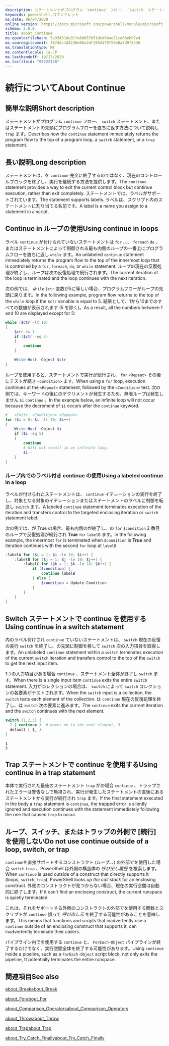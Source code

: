 ```yaml
---
description: ステートメントがプログラム `continue` フロー、 `switch` ステートメント、またはステートメントの先頭にプログラムフローを直ちに返す方法について説明し `trap` ます。
keywords: powershell,コマンドレット
ms.date: 06/04/2020
online version: https://docs.microsoft.com/powershell/module/microsoft.powershell.core/about/about_continue?view=powershell-7.1&WT.mc_id=ps-gethelp
schema: 2.0.0
title: about_Continue
ms.openlocfilehash: 5a33451da91fa0d837b51ded6bae51ce66eb07e4
ms.sourcegitcommit: f874dc1d4236e06a3df195d179f59e0a7d9f8436
ms.translationtype: MT
ms.contentlocale: ja-JP
ms.lasthandoff: 10/13/2020
ms.locfileid: "93222128"
---
```

# <a name="about-continue"></a><span data-ttu-id="c0792-104">続行について</span><span class="sxs-lookup"><span data-stu-id="c0792-104">About Continue</span></span>

## <a name="short-description"></a><span data-ttu-id="c0792-105">簡単な説明</span><span class="sxs-lookup"><span data-stu-id="c0792-105">Short description</span></span>

<span data-ttu-id="c0792-106">ステートメントがプログラム `continue` フロー、 `switch` ステートメント、またはステートメントの先頭にプログラムフローを直ちに返す方法について説明し `trap` ます。</span><span class="sxs-lookup"><span data-stu-id="c0792-106">Describes how the `continue` statement immediately returns the program flow to the top of a program loop, a `switch` statement, or a `trap` statement.</span></span>

## <a name="long-description"></a><span data-ttu-id="c0792-107">長い説明</span><span class="sxs-lookup"><span data-stu-id="c0792-107">Long description</span></span>

<span data-ttu-id="c0792-108">ステートメントは、を `continue` 完全に終了するのではなく、現在のコントロールブロックを終了し、実行を継続する方法を提供します。</span><span class="sxs-lookup"><span data-stu-id="c0792-108">The `continue` statement provides a way to exit the current control block but continue execution, rather than exit completely.</span></span> <span data-ttu-id="c0792-109">ステートメントでは、ラベルがサポートされています。</span><span class="sxs-lookup"><span data-stu-id="c0792-109">The statement supports labels.</span></span>
<span data-ttu-id="c0792-110">ラベルは、スクリプト内のステートメントに割り当てる名前です。</span><span class="sxs-lookup"><span data-stu-id="c0792-110">A label is a name you assign to a statement in a script.</span></span>

## <a name="using-continue-in-loops"></a><span data-ttu-id="c0792-111">Continue in ループの使用</span><span class="sxs-lookup"><span data-stu-id="c0792-111">Using continue in loops</span></span>

<span data-ttu-id="c0792-112">ラベル `continue` が付けられていないステートメントは `for` 、、、 `foreach` `do` 、またはステートメントによって制御される最も内側のループの一番上にプログラムフローを直ちに返し `while` ます。</span><span class="sxs-lookup"><span data-stu-id="c0792-112">An unlabeled `continue` statement immediately returns the program flow to the top of the innermost loop that is controlled by a `for`, `foreach`, `do`, or `while` statement.</span></span> <span data-ttu-id="c0792-113">ループの現在の反復処理が終了し、ループは次の反復処理で続行されます。</span><span class="sxs-lookup"><span data-stu-id="c0792-113">The current iteration of the loop is terminated and the loop continues with the next iteration.</span></span>

<span data-ttu-id="c0792-114">次の例では、 `while` `$ctr` 変数が5に等しい場合、プログラムフローがループの先頭に戻ります。</span><span class="sxs-lookup"><span data-stu-id="c0792-114">In the following example, program flow returns to the top of the `while` loop if the `$ctr` variable is equal to 5.</span></span> <span data-ttu-id="c0792-115">結果として、1から10までのすべての数値が表示されます (5 を除く)。</span><span class="sxs-lookup"><span data-stu-id="c0792-115">As a result, all the numbers between 1 and 10 are displayed except for 5:</span></span>

```powershell
while ($ctr -lt 10)
{
    $ctr += 1
    if ($ctr -eq 5)
    {
        continue
    }

    Write-Host -Object $ctr
}
```

<span data-ttu-id="c0792-116">ループを使用すると、ステートメントで実行が続行され、 `for` `<Repeat>` その後にテストが続き `<Condition>` ます。</span><span class="sxs-lookup"><span data-stu-id="c0792-116">When using a `for` loop, execution continues at the `<Repeat>` statement, followed by the `<Condition>` test.</span></span> <span data-ttu-id="c0792-117">次の例では、キーワードの後にのデクリメントが発生するため、無限ループは発生しません `$i` `continue` 。</span><span class="sxs-lookup"><span data-stu-id="c0792-117">In the example below, an infinite loop will not occur because the decrement of `$i` occurs after the `continue` keyword.</span></span>

```powershell
#   <Init>  <Condition> <Repeat>
for ($i = 0; $i -lt 10; $i++)
{
    Write-Host -Object $i
    if ($i -eq 5)
    {
        continue
        # Will not result in an infinite loop.
        $i--
    }
}
```

### <a name="using-a-labeled-continue-in-a-loop"></a><span data-ttu-id="c0792-118">ループ内でのラベル付き continue の使用</span><span class="sxs-lookup"><span data-stu-id="c0792-118">Using a labeled continue in a loop</span></span>

<span data-ttu-id="c0792-119">ラベルが付けられたステートメントは、 `continue` イテレーションの実行を終了し、対象となる対象のイテレーションまたはステートメントのラベルに制御を転送し `switch` ます。</span><span class="sxs-lookup"><span data-stu-id="c0792-119">A labeled `continue` statement terminates execution of the iteration and transfers control to the targeted enclosing iteration or `switch` statement label.</span></span>

<span data-ttu-id="c0792-120">次の例では、が True の場合、最も内側のが終了し、の `for` `$condition` 2 番目のループで反復処理が続行され **True** `for` `labelB` ます。</span><span class="sxs-lookup"><span data-stu-id="c0792-120">In the following example, the innermost `for` is terminated when `$condition` is **True** and iteration continues with the second `for` loop at `labelB`.</span></span>

```powershell
:labelA for ($i = 1; $i -le 10; $i++) {
    :labelB for ($j = 1; $j -le 10; $j++) {
        :labelC for ($k = 1; $k -le 10; $k++) {
            if ($condition) {
                continue labelB
            } else {
                $condition = Update-Condition
            }
        }
    }
}
```

## <a name="using-continue-in-a-switch-statement"></a><span data-ttu-id="c0792-121">Switch ステートメントで continue を使用する</span><span class="sxs-lookup"><span data-stu-id="c0792-121">Using continue in a switch statement</span></span>

<span data-ttu-id="c0792-122">内のラベル付けされ `continue` ていないステートメントは、 `switch` 現在の反復の実行 `switch` を終了し、の先頭に制御を移して `switch` 次の入力項目を取得します。</span><span class="sxs-lookup"><span data-stu-id="c0792-122">An unlabeled `continue` statement within a `switch` terminates execution of the current `switch` iteration and transfers control to the top of the `switch` to get the next input item.</span></span>

<span data-ttu-id="c0792-123">1つの入力項目がある場合 `continue` 、ステートメント全体が終了し `switch` ます。</span><span class="sxs-lookup"><span data-stu-id="c0792-123">When there is a single input item `continue` exits the entire `switch` statement.</span></span>
<span data-ttu-id="c0792-124">入力がコレクションの場合は、 `switch` によって `switch` コレクションの各要素がテストされます。</span><span class="sxs-lookup"><span data-stu-id="c0792-124">When the `switch` input is a collection, the `switch` tests each element of the collection.</span></span> <span data-ttu-id="c0792-125">は `continue` 現在の反復処理を終了し、は `switch` 次の要素に進みます。</span><span class="sxs-lookup"><span data-stu-id="c0792-125">The `continue` exits the current iteration and the `switch` continues with the next element.</span></span>

```powershell
switch (1,2,3) {
  2 { continue }  # moves on to the next element, 3
  default { $_ }
}
```

```Output
1
3
```

## <a name="using-continue-in-a-trap-statement"></a><span data-ttu-id="c0792-126">Trap ステートメントで continue を使用する</span><span class="sxs-lookup"><span data-stu-id="c0792-126">Using continue in a trap statement</span></span>

<span data-ttu-id="c0792-127">本体で実行された最後のステートメント `trap` がの場合 `continue` 、トラップされたエラーは警告なしで無視され、実行が発生したステートメントの直後にあるステートメントから実行が続行され `trap` ます。</span><span class="sxs-lookup"><span data-stu-id="c0792-127">If the final statement executed in the body a `trap` statement is `continue`, the trapped error is silently ignored and execution continues with the statement immediately following the one that caused `trap` to occur.</span></span>

## <a name="do-not-use-continue-outside-of-a-loop-switch-or-trap"></a><span data-ttu-id="c0792-128">ループ、スイッチ、またはトラップの外側で [続行] を使用しない</span><span class="sxs-lookup"><span data-stu-id="c0792-128">Do not use continue outside of a loop, switch, or trap</span></span>

<span data-ttu-id="c0792-129">`continue`を直接サポートするコンストラクト (ループ、、) の外部でを使用した場合 `switch` `trap` 、PowerShell は外側の構造体の _呼び出し履歴_ を検索します。</span><span class="sxs-lookup"><span data-stu-id="c0792-129">When `continue` is used outside of a construct that directly supports it (loops, `switch`, `trap`), PowerShell looks _up the call stack_ for an enclosing construct.</span></span> <span data-ttu-id="c0792-130">外側のコンストラクトが見つからない場合、現在の実行空間は自動的に終了します。</span><span class="sxs-lookup"><span data-stu-id="c0792-130">If it can't find an enclosing construct, the current runspace is quietly terminated.</span></span>

<span data-ttu-id="c0792-131">これは、それをサポートする外側のコンストラクトの外部でを使用する関数とスクリプトが `continue` 誤って _呼び出し元_ を終了する可能性があることを意味します。</span><span class="sxs-lookup"><span data-stu-id="c0792-131">This means that functions and scripts that inadvertently use a `continue` outside of an enclosing construct that supports it, can inadvertently terminate their _callers_.</span></span>

<span data-ttu-id="c0792-132">パイプライン内でを使用する `continue` と、 `ForEach-Object` パイプラインが終了するだけでなく、実行空間全体を終了する可能性があります。</span><span class="sxs-lookup"><span data-stu-id="c0792-132">Using `continue` inside a pipeline, such as a `ForEach-Object` script block, not only exits the pipeline, tt potentially terminates the entire runspace.</span></span>

## <a name="see-also"></a><span data-ttu-id="c0792-133">関連項目</span><span class="sxs-lookup"><span data-stu-id="c0792-133">See also</span></span>

[<span data-ttu-id="c0792-134">about_Break</span><span class="sxs-lookup"><span data-stu-id="c0792-134">about_Break</span></span>](about_Break.md)

[<span data-ttu-id="c0792-135">about_For</span><span class="sxs-lookup"><span data-stu-id="c0792-135">about_For</span></span>](about_For.md)

[<span data-ttu-id="c0792-136">about_Comparison_Operators</span><span class="sxs-lookup"><span data-stu-id="c0792-136">about_Comparison_Operators</span></span>](about_Comparison_Operators.md)

[<span data-ttu-id="c0792-137">about_Throw</span><span class="sxs-lookup"><span data-stu-id="c0792-137">about_Throw</span></span>](about_Throw.md)

[<span data-ttu-id="c0792-138">about_Trap</span><span class="sxs-lookup"><span data-stu-id="c0792-138">about_Trap</span></span>](about_Trap.md)

[<span data-ttu-id="c0792-139">about_Try_Catch_Finally</span><span class="sxs-lookup"><span data-stu-id="c0792-139">about_Try_Catch_Finally</span></span>](about_Try_Catch_Finally.md)
